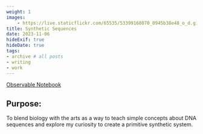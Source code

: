 ```yaml
---
weight: 1
images:
    - https://live.staticflickr.com/65535/53399168070_0945b38e48_o_d.gif
title: Synthetic Sequences
date: 2023-11-06
hideExif: true
hideDate: true
tags:
- archive # all posts
- writing
- work
---
```


[Observable Notebook](https://observablehq.com/d/281b91fdea3db74c)

## Purpose: 
To blend biology with the arts as a way to teach simple concepts about DNA sequences and explore my curiosity to create a primitive synthetic system.